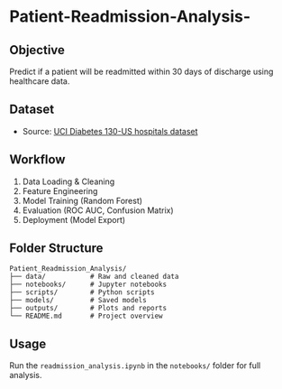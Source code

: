 # Patient-Readmission-Analysis-
## Objective
Predict if a patient will be readmitted within 30 days of discharge using healthcare data.

## Dataset
- Source: [UCI Diabetes 130-US hospitals dataset](https://archive.ics.uci.edu/ml/datasets/diabetes+130-us+hospitals+for+years+1999-2008)

## Workflow
1. Data Loading & Cleaning
2. Feature Engineering
3. Model Training (Random Forest)
4. Evaluation (ROC AUC, Confusion Matrix)
5. Deployment (Model Export)

## Folder Structure
```
Patient_Readmission_Analysis/
├── data/           # Raw and cleaned data
├── notebooks/      # Jupyter notebooks
├── scripts/        # Python scripts
├── models/         # Saved models
├── outputs/        # Plots and reports
└── README.md       # Project overview
```

## Usage
Run the `readmission_analysis.ipynb` in the `notebooks/` folder for full analysis.

